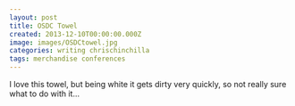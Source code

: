 ```yaml
---
layout: post
title: OSDC Towel
created: 2013-12-10T00:00:00.000Z
image: images/OSDCtowel.jpg
categories: writing chrischinchilla
tags: merchandise conferences
---
```


I love this towel, but being white it gets dirty very quickly, so not really sure what to do with it...
